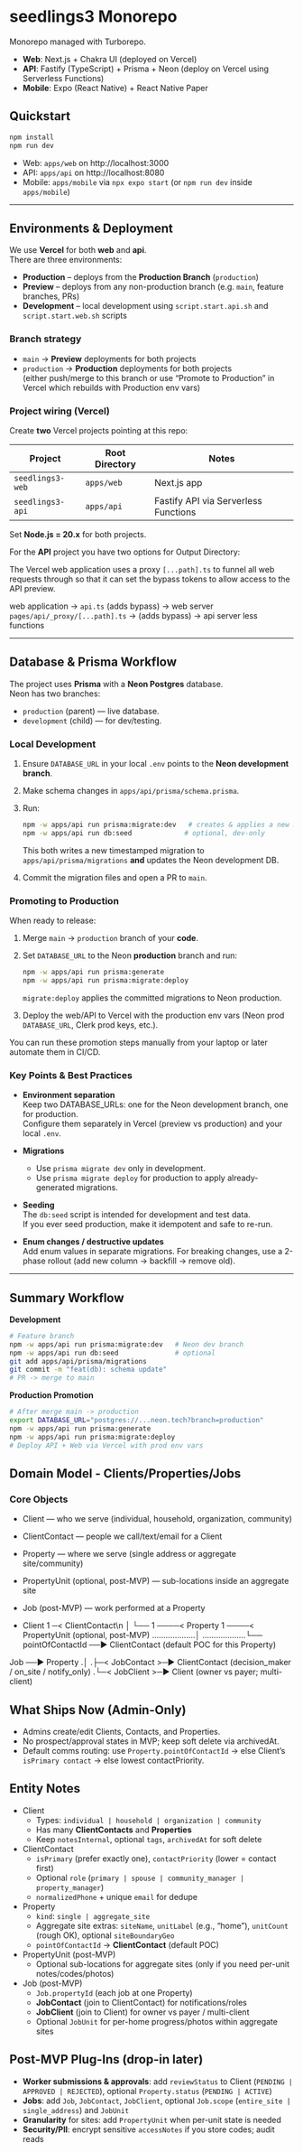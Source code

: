 # seedlings3 Monorepo

Monorepo managed with Turborepo.

- **Web**: Next.js + Chakra UI (deployed on Vercel)
- **API**: Fastify (TypeScript) + Prisma + Neon (deploy on Vercel using Serverless Functions)
- **Mobile**: Expo (React Native) + React Native Paper

## Quickstart

```bash
npm install
npm run dev
```

- Web: `apps/web` on http://localhost:3000
- API: `apps/api` on http://localhost:8080
- Mobile: `apps/mobile` via `npx expo start` (or `npm run dev` inside `apps/mobile`)

---

## Environments & Deployment

We use **Vercel** for both **web** and **api**.  
There are three environments:

- **Production** – deploys from the **Production Branch** (`production`)
- **Preview** – deploys from any non-production branch (e.g. `main`, feature branches, PRs)
- **Development** – local development using `script.start.api.sh` and `script.start.web.sh` scripts

### Branch strategy

- `main` → **Preview** deployments for both projects
- `production` → **Production** deployments for both projects  
  (either push/merge to this branch or use “Promote to Production” in Vercel which rebuilds with Production env vars)

### Project wiring (Vercel)

Create **two** Vercel projects pointing at this repo:

| Project          | Root Directory | Notes                                |
| ---------------- | -------------- | ------------------------------------ |
| `seedlings3-web` | `apps/web`     | Next.js app                          |
| `seedlings3-api` | `apps/api`     | Fastify API via Serverless Functions |

Set **Node.js = 20.x** for both projects.

For the **API** project you have two options for Output Directory:

The Vercel web application uses a proxy `[...path].ts` to funnel all web requests through so that it can set the bypass tokens to allow access to the API preview.

web application → `api.ts` (adds bypass) → web server `pages/api/_proxy/[...path].ts` → (adds bypass) → api server less functions

---

## Database & Prisma Workflow

The project uses **Prisma** with a **Neon Postgres** database.  
Neon has two branches:

- `production` (parent) — live database.
- `development` (child) — for dev/testing.

### Local Development

1. Ensure `DATABASE_URL` in your local `.env` points to the **Neon development branch**.
2. Make schema changes in `apps/api/prisma/schema.prisma`.
3. Run:

   ```bash
   npm -w apps/api run prisma:migrate:dev   # creates & applies a new migration to Neon dev
   npm -w apps/api run db:seed             # optional, dev-only
   ```

   This both writes a new timestamped migration to `apps/api/prisma/migrations` **and** updates the Neon development DB.

4. Commit the migration files and open a PR to `main`.

### Promoting to Production

When ready to release:

1. Merge `main` → `production` branch of your **code**.
2. Set `DATABASE_URL` to the Neon **production** branch and run:

   ```bash
   npm -w apps/api run prisma:generate
   npm -w apps/api run prisma:migrate:deploy
   ```

   `migrate:deploy` applies the committed migrations to Neon production.

3. Deploy the web/API to Vercel with the production env vars (Neon prod `DATABASE_URL`, Clerk prod keys, etc.).

You can run these promotion steps manually from your laptop or later automate them in CI/CD.

### Key Points & Best Practices

- **Environment separation**  
  Keep two DATABASE_URLs: one for the Neon development branch, one for production.  
  Configure them separately in Vercel (preview vs production) and your local `.env`.

- **Migrations**

  - Use `prisma migrate dev` only in development.
  - Use `prisma migrate deploy` for production to apply already-generated migrations.

- **Seeding**  
  The `db:seed` script is intended for development and test data.  
  If you ever seed production, make it idempotent and safe to re-run.

- **Enum changes / destructive updates**  
  Add enum values in separate migrations. For breaking changes, use a 2-phase rollout (add new column → backfill → remove old).

---

## Summary Workflow

**Development**

```bash
# Feature branch
npm -w apps/api run prisma:migrate:dev   # Neon dev branch
npm -w apps/api run db:seed              # optional
git add apps/api/prisma/migrations
git commit -m "feat(db): schema update"
# PR -> merge to main
```

**Production Promotion**

```bash
# After merge main -> production
export DATABASE_URL="postgres://...neon.tech?branch=production"
npm -w apps/api run prisma:generate
npm -w apps/api run prisma:migrate:deploy
# Deploy API + Web via Vercel with prod env vars
```

## Domain Model - Clients/Properties/Jobs

### Core Objects

- Client — who we serve (individual, household, organization, community)
- ClientContact — people we call/text/email for a Client
- Property — where we serve (single address or aggregate site/community)
- PropertyUnit (optional, post-MVP) — sub-locations inside an aggregate site
- Job (post-MVP) — work performed at a Property

- Client 1 ─< ClientContact\\n
  │
  └── 1 ────< Property 1 ────< PropertyUnit (optional, post-MVP)
  ...................│
  ...................└── pointOfContactId ──► ClientContact (default POC for this Property)

Job ──► Property
.│
.├─< JobContact >─► ClientContact (decision_maker / on_site / notify_only)
.└─< JobClient >─► Client (owner vs payer; multi-client)

## What Ships Now (Admin-Only)

- Admins create/edit Clients, Contacts, and Properties.
- No prospect/approval states in MVP; keep soft delete via archivedAt.
- Default comms routing: use `Property.pointOfContactId` → else Client’s `isPrimary contact` → else lowest contactPriority.

## Entity Notes

- Client
  - Types: `individual | household | organization | community`
  - Has many **ClientContacts** and **Properties**
  - Keep `notesInternal`, optional `tags`, `archivedAt` for soft delete
- ClientContact
  - `isPrimary` (prefer exactly one), `contactPriority` (lower = contact first)
  - Optional `role` (`primary | spouse | community_manager | property_manager`)
  - `normalizedPhone` + unique `email` for dedupe
- Property
  - `kind`: `single | aggregate_site`
  - Aggregate site extras: `siteName`, `unitLabel` (e.g., “home”), `unitCount` (rough OK), optional `siteBoundaryGeo`
  - `pointOfContactId` → **ClientContact** (default POC)
- PropertyUnit (post-MVP)
  - Optional sub-locations for aggregate sites (only if you need per-unit notes/codes/photos)
- Job (post-MVP)
  - `Job.propertyId` (each job at one Property)
  - **JobContact** (join to ClientContact) for notifications/roles
  - **JobClient** (join to Client) for owner vs payer / multi-client
  - Optional `JobUnit` for per-home progress/photos within aggregate sites

## Post-MVP Plug-Ins (drop-in later)

- **Worker submissions & approvals**: add `reviewStatus` to Client (`PENDING | APPROVED | REJECTED`), optional `Property.status` (`PENDING | ACTIVE`)
- **Jobs**: add `Job`, `JobContact`, `JobClient`, optional `Job.scope` (`entire_site | single_address`) and `JobUnit`
- **Granularity** for sites: add `PropertyUnit` when per-unit state is needed
- **Security/PII**: encrypt sensitive `accessNotes` if you store codes; audit reads
